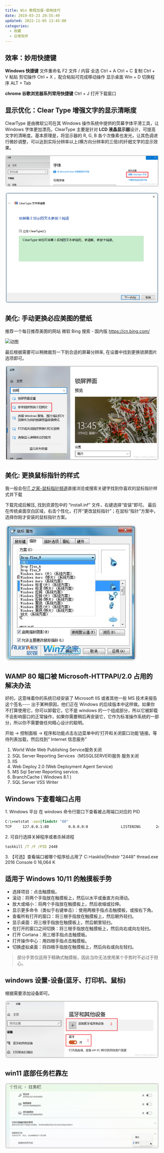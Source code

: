 ```yaml
---
title: Win 教程加餐-使用技巧
date: 2019-03-23 20:55:49
updated: 2022-11-05 13:45:00
categories:
  - 收藏
  - 日常软件
---
```


## 效率：妙用快捷键

**Windows 快捷键**
文件重命名 F2
文件 / 内容 全选 Ctrl + A
Ctrl + C 复制
Ctrl + V 粘贴
剪切操作 Ctrl + X ，配合粘贴可完成移动操作
显示桌面 Win + D
切换程序 ALT + Tab

**chrome 谷歌浏览器系列常用快捷键**
Ctrl + J 打开下载窗口

## 显示优化：Clear Type 增强文字的显示清晰度

ClearType 是由微软公司在其 Windows 操作系统中提供的荧幕字体平滑工具，让 Windows 字体更加漂亮。ClearType 主要是针对 **LCD 液晶显示器**设计，可提高文字的清晰度。基本原理是，将显示器的 R, G, B 各个次像素也发光，让其色调进行微妙调整，可以达到实际分辨率以上(横方向分辨率的三倍)的纤细文字的显示效果。

![1. 控制面板中找到字体选项](./imgs/Win%E6%95%99%E7%A8%8B%E5%8A%A0%E9%A4%90-%E4%BD%BF%E7%94%A8%E6%8A%80%E5%B7%A7/1662509-28ccec8ea72629a5.png)

![2. 下一步完成调节](./imgs/Win%E6%95%99%E7%A8%8B%E5%8A%A0%E9%A4%90-%E4%BD%BF%E7%94%A8%E6%8A%80%E5%B7%A7/1662509-fc5e0a3f1710a64d.png)

## 美化: 手动更换必应美图的壁纸

推荐一个每日推荐美图的网站
微软 Bing 搜索 - 国内版  <https://cn.bing.com/>

![动图](/images/Win%E6%95%99%E7%A8%8B%E5%8A%A0%E9%A4%90-%E4%BD%BF%E7%94%A8%E6%8A%80%E5%B7%A7/1662509-d10b44f7e29fde29.gif)

最后根据需要可以稍微裁剪一下到合适的屏幕分辨率, 在设置中找到更换锁屏图片选项即可。

![](./imgs/Win%E6%95%99%E7%A8%8B%E5%8A%A0%E9%A4%90-%E4%BD%BF%E7%94%A8%E6%8A%80%E5%B7%A7/1662509-909f4a26783fb8e5.png)

## 美化: 更换鼠标指针的样式

我一般会在[IT 之家-鼠标指针频道](https://zhuti.ithome.com/cursor/ )直接浏览或搜索关键字找到你喜欢的鼠标指针样式并下载

下载完成后解压, 找到资源包中的 “install.inf” 文件，右键选择“安装”即可。
最后在传统桌面空白区域，右击个性化，打开“更改鼠标指针”；在鼠标“指针”方案中，选择你刚才安装的鼠标指针方案。

![](./imgs/Win%E6%95%99%E7%A8%8B%E5%8A%A0%E9%A4%90-%E4%BD%BF%E7%94%A8%E6%8A%80%E5%B7%A7/1662509-ce3833b33454c886.png)

## WAMP 80 端口被 Microsoft-HTTPAPI/2.0 占用的解决办法

好的，这意味着你的系统已经安装了 Microsoft IIS 或者其他一些 MS 技术来报告这个签名---- 出于某种原因，他们正在 Windows 的后续版本中这样做。如果你不打算使用它，你可以卸载它，它不是 windows 的一个组成部分，所以它被卸载不会影响窗口的正常操作，如果你需要稍后再安装它，它作为标准操作系统的一部分，所以你不需要做任何精心设计的聪明。

开始 -> 控制面板 -> 程序和功能点击左边菜单中的‘打开和关闭窗口功能’链接。等待列表加载，然后找到“ Internet 信息服务”

1. World Wide Web Publishing Service服务关闭
2. SQL Server Reporting Services（MSSQLSERVER)服务 服务关闭
3. IIS
4. Web Deploy 2.0 (Web Deployment Agent Service)
5. MS Sql Server Reporting service.
6. BranchCache ( Windows 8.1 )
7. SQL Server VSS Writer

## Windows 下查看端口占用

1\. Windows 平台
在 windows 命令行窗口下查看被占用端口对应的 PID

```bat
C:\>netstat -aon|findstr "80"
TCP     127.0.0.1:80         0.0.0.0:0               LISTENING       2448
```

2\. 可自行选择关掉程序或者杀掉进程

```bat
taskkill /T /F /PID 2448
```

3\. 【可选】查看端口被哪个程序给占用了
C:\>tasklist|findstr "2448"
thread.exe                    2016 Console                 0     16,064 K

## 适用于 Windows 10/11 的触摸板手势

* 选择项目：点击触摸板。
* 滚动：将两个手指放在触摸板上，然后以水平或垂直方向滑动。
* 放大或缩小：将两个手指放在触摸板上，然后收缩或拉伸。
* 显示更多命令（类似于右键单击）：使用两根手指点击触摸板，或按右下角。
* 查看所有打开的窗口：将三根手指放在触摸板上，然后朝外轻扫。
* 显示桌面：将三根手指放在触摸板上，然后朝里轻扫。
* 在打开的窗口之间切换：将三根手指放在触摸板上，然后向右或向左轻扫。
* 打开 Cortana：用三根手指点击触摸板。
* 打开操作中心：用四根手指点击触摸板。
* 切换虚拟桌面：将四根手指放在触摸板上，然后向右或向左轻扫。

> 部分手势仅适用于精确式触摸板，因此当你无法使用某个手势时不必过于担心。

## windows 设置-设备(蓝牙、打印机、鼠标)

根据需要添加设备即可。

![添加设备](./imgs/Win%E6%95%99%E7%A8%8B%E5%8A%A0%E9%A4%90-%E4%BD%BF%E7%94%A8%E6%8A%80%E5%B7%A7/1662509-3a1064b74bacb753.png)

## win11 底部任务栏靠左

![win11底部任务栏靠左](./imgs/Win%E6%95%99%E7%A8%8B%E5%8A%A0%E9%A4%90-%E4%BD%BF%E7%94%A8%E6%8A%80%E5%B7%A7/win11%E5%BA%95%E9%83%A8%E4%BB%BB%E5%8A%A1%E6%A0%8F%E9%9D%A0%E5%B7%A6.png)
